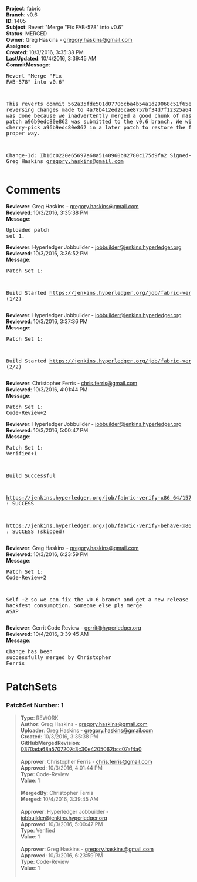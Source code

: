 <strong>Project</strong>: fabric<br><strong>Branch</strong>: v0.6<br><strong>ID</strong>: 1405<br><strong>Subject</strong>: Revert "Merge "Fix FAB-578" into v0.6"<br><strong>Status</strong>: MERGED<br><strong>Owner</strong>: Greg Haskins - gregory.haskins@gmail.com<br><strong>Assignee</strong>:<br><strong>Created</strong>: 10/3/2016, 3:35:38 PM<br><strong>LastUpdated</strong>: 10/4/2016, 3:39:45 AM<br><strong>CommitMessage</strong>:<br><pre>Revert "Merge "Fix FAB-578" into v0.6"

This reverts commit 562a35fde501d07706cba4b54a1d29068c51f65e, reversing
changes made to 4a78b412ed26cae8757bf34d7f12325a6485e9ef.  This was
done because we inadvertently merged a good chunk of master when
patch a96b9edc80e862 was submitted to the v0.6 branch.  We will
cherry-pick a96b9edc80e862 in a later patch to restore the fix
in the proper way.

Change-Id: Ib16c0220e65697a68a5140960b82780c175d9fa2
Signed-off-by: Greg Haskins <gregory.haskins@gmail.com>
</pre><h1>Comments</h1><strong>Reviewer</strong>: Greg Haskins - gregory.haskins@gmail.com<br><strong>Reviewed</strong>: 10/3/2016, 3:35:38 PM<br><strong>Message</strong>: <pre>Uploaded patch set 1.</pre><strong>Reviewer</strong>: Hyperledger Jobbuilder - jobbuilder@jenkins.hyperledger.org<br><strong>Reviewed</strong>: 10/3/2016, 3:36:52 PM<br><strong>Message</strong>: <pre>Patch Set 1:

Build Started https://jenkins.hyperledger.org/job/fabric-verify-x86_64/1578/ (1/2)</pre><strong>Reviewer</strong>: Hyperledger Jobbuilder - jobbuilder@jenkins.hyperledger.org<br><strong>Reviewed</strong>: 10/3/2016, 3:37:36 PM<br><strong>Message</strong>: <pre>Patch Set 1:

Build Started https://jenkins.hyperledger.org/job/fabric-verify-behave-x86_64/485/ (2/2)</pre><strong>Reviewer</strong>: Christopher Ferris - chris.ferris@gmail.com<br><strong>Reviewed</strong>: 10/3/2016, 4:01:44 PM<br><strong>Message</strong>: <pre>Patch Set 1: Code-Review+2</pre><strong>Reviewer</strong>: Hyperledger Jobbuilder - jobbuilder@jenkins.hyperledger.org<br><strong>Reviewed</strong>: 10/3/2016, 5:00:47 PM<br><strong>Message</strong>: <pre>Patch Set 1: Verified+1

Build Successful 

https://jenkins.hyperledger.org/job/fabric-verify-x86_64/1578/ : SUCCESS

https://jenkins.hyperledger.org/job/fabric-verify-behave-x86_64/485/ : SUCCESS (skipped)</pre><strong>Reviewer</strong>: Greg Haskins - gregory.haskins@gmail.com<br><strong>Reviewed</strong>: 10/3/2016, 6:23:59 PM<br><strong>Message</strong>: <pre>Patch Set 1: Code-Review+2

Self +2 so we can fix the v0.6 branch and get a new release cut for hackfest consumption.  Someone else pls merge ASAP</pre><strong>Reviewer</strong>: Gerrit Code Review - gerrit@hyperledger.org<br><strong>Reviewed</strong>: 10/4/2016, 3:39:45 AM<br><strong>Message</strong>: <pre>Change has been successfully merged by Christopher Ferris</pre><h1>PatchSets</h1><h3>PatchSet Number: 1</h3><blockquote><strong>Type</strong>: REWORK<br><strong>Author</strong>: Greg Haskins - gregory.haskins@gmail.com<br><strong>Uploader</strong>: Greg Haskins - gregory.haskins@gmail.com<br><strong>Created</strong>: 10/3/2016, 3:35:38 PM<br><strong>GitHubMergedRevision</strong>: [0370ada68a5707207c3c30e4205062bcc07af4a0](https://github.com/hyperledger-gerrit-archive/fabric/commit/0370ada68a5707207c3c30e4205062bcc07af4a0)<br><br><strong>Approver</strong>: Christopher Ferris - chris.ferris@gmail.com<br><strong>Approved</strong>: 10/3/2016, 4:01:44 PM<br><strong>Type</strong>: Code-Review<br><strong>Value</strong>: 1<br><br><strong>MergedBy</strong>: Christopher Ferris<br><strong>Merged</strong>: 10/4/2016, 3:39:45 AM<br><br><strong>Approver</strong>: Hyperledger Jobbuilder - jobbuilder@jenkins.hyperledger.org<br><strong>Approved</strong>: 10/3/2016, 5:00:47 PM<br><strong>Type</strong>: Verified<br><strong>Value</strong>: 1<br><br><strong>Approver</strong>: Greg Haskins - gregory.haskins@gmail.com<br><strong>Approved</strong>: 10/3/2016, 6:23:59 PM<br><strong>Type</strong>: Code-Review<br><strong>Value</strong>: 1<br><br></blockquote>